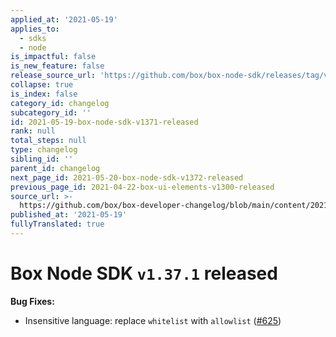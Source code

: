 ```yaml
---
applied_at: '2021-05-19'
applies_to:
  - sdks
  - node
is_impactful: false
is_new_feature: false
release_source_url: 'https://github.com/box/box-node-sdk/releases/tag/v1.37.1'
collapse: true
is_index: false
category_id: changelog
subcategory_id: ''
id: 2021-05-19-box-node-sdk-v1371-released
rank: null
total_steps: null
type: changelog
sibling_id: ''
parent_id: changelog
next_page_id: 2021-05-20-box-node-sdk-v1372-released
previous_page_id: 2021-04-22-box-ui-elements-v1300-released
source_url: >-
  https://github.com/box/box-developer-changelog/blob/main/content/2021/05-19-box-node-sdk-v1371-released.md
published_at: '2021-05-19'
fullyTranslated: true
---
```

# Box Node SDK `v1.37.1` released

**Bug Fixes:**

* Insensitive language: replace `whitelist` with `allowlist` ([#625][1])

[1]: https://github.com/box/box-node-sdk/pull/625
